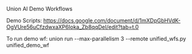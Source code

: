 Union AI Demo Workflows

Demo Scripts: https://docs.google.com/document/d/1mXDpGbHVdK-OgVUre56uCfzdwxaXP6Ioka_Zb8qqDeI/edit?tab=t.0

To run demo wf: union run --max-parallelism 3 --remote unified_wfs.py unified_demo_wf